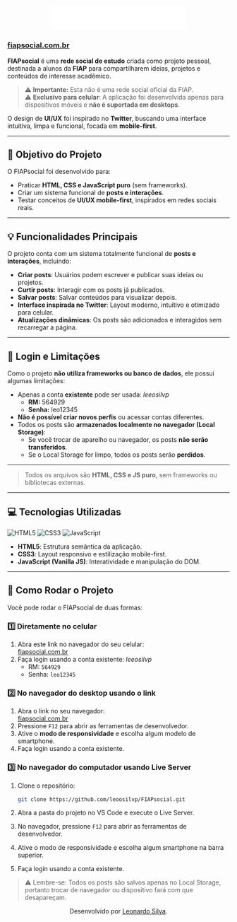 <div align="center">
    <img width="300px" src="./src/assets/img/icons/FIAPsocial.svg">

</div>

### [fiapsocial.com.br](https://leoosilvp.github.io/FIAPsocial/)

**FIAPsocial** é uma **rede social de estudo** criada como projeto pessoal, destinada a alunos da **FIAP** para compartilharem ideias, projetos e conteúdos de interesse acadêmico.  

> ⚠️ **Importante:** Esta não é uma rede social oficial da FIAP.  
> ⚠️ **Exclusivo para celular**: A aplicação foi desenvolvida apenas para dispositivos móveis e **não é suportada em desktops**.

O design de **UI/UX** foi inspirado no **Twitter**, buscando uma interface intuitiva, limpa e funcional, focada em **mobile-first**.

---

## 🎯 Objetivo do Projeto

O FIAPsocial foi desenvolvido para:

- Praticar **HTML, CSS e JavaScript puro** (sem frameworks).  
- Criar um sistema funcional de **posts e interações**.  
- Testar conceitos de **UI/UX mobile-first**, inspirados em redes sociais reais.  

---

## 💡 Funcionalidades Principais

O projeto conta com um sistema totalmente funcional de **posts e interações**, incluindo:

- **Criar posts**: Usuários podem escrever e publicar suas ideias ou projetos.  
- **Curtir posts**: Interagir com os posts já publicados.  
- **Salvar posts**: Salvar conteúdos para visualizar depois.  
- **Interface inspirada no Twitter**: Layout moderno, intuitivo e otimizado para celular.  
- **Atualizações dinâmicas**: Os posts são adicionados e interagidos sem recarregar a página.  

---

## 🔐 Login e Limitações

Como o projeto **não utiliza frameworks ou banco de dados**, ele possui algumas limitações:

- Apenas a conta **existente** pode ser usada: *leeosilvp*
  - **RM:** 564929  
  - **Senha:** leo12345
- **Não é possível criar novos perfis** ou acessar contas diferentes.
- Todos os posts são **armazenados localmente no navegador (Local Storage)**:
  - Se você trocar de aparelho ou navegador, os posts **não serão transferidos**.
  - Se o Local Storage for limpo, todos os posts serão **perdidos**.

---

> Todos os arquivos são **HTML, CSS e JS puro**, sem frameworks ou bibliotecas externas.

---

## 💻 Tecnologias Utilizadas

![HTML5](https://img.shields.io/badge/HTML5-E34F26?style=flat&logo=html5&logoColor=white)
![CSS3](https://img.shields.io/badge/CSS3-1572B6?style=flat&logo=css3&logoColor=white)
![JavaScript](https://img.shields.io/badge/JavaScript-F7DF1E?style=flat&logo=javascript&logoColor=black)

- **HTML5**: Estrutura semântica da aplicação.  
- **CSS3**: Layout responsivo e estilização mobile-first.  
- **JavaScript (Vanilla JS)**: Interatividade e manipulação do DOM.




---

## 🚀 Como Rodar o Projeto

Você pode rodar o FIAPsocial de duas formas:

### 1️⃣ Diretamente no celular
1. Abra este link no navegador do seu celular:  
   [fiapsocial.com.br](https://leoosilvp.github.io/FIAPsocial/)  
2. Faça login usando a conta existente: *leeosilvp*
   - RM: `564929`  
   - Senha: `leo12345`

### 2️⃣ No navegador do desktop usando o link
1. Abra o link no seu navegador:  
   [fiapsocial.com.br](https://leoosilvp.github.io/FIAPsocial/)  
2. Pressione `F12` para abrir as ferramentas de desenvolvedor.  
3. Ative o **modo de responsividade** e escolha algum modelo de smartphone.  
4. Faça login usando a conta existente.

### 3️⃣ No navegador do computador usando Live Server
1. Clone o repositório:
   ```bash
   git clone https://github.com/leoosilvp/FIAPsocial.git

2. Abra a pasta do projeto no VS Code e execute o Live Server.

3. No navegador, pressione ```F12``` para abrir as ferramentas de desenvolvedor.

4. Ative o modo de responsividade e escolha algum smartphone na barra superior.

5. Faça login usando a conta existente.

>⚠️ Lembre-se: Todos os posts são salvos apenas no Local Storage, portanto trocar de navegador ou dispositivo fará com que desapareçam.

<div align="center">

Desenvolvido por [Leonardo Silva](https://www.linkedin.com/in/leeosilvp/).
</div>
